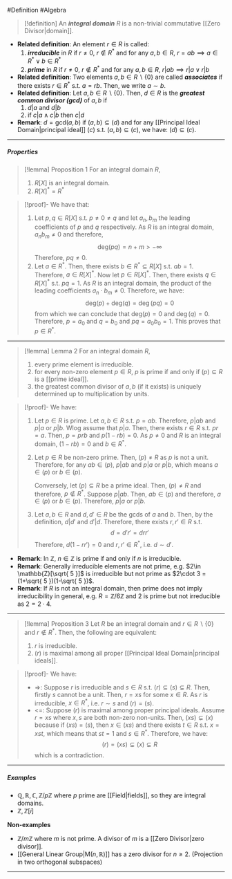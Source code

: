 #Definition #Algebra

> [!definition]
> An ***integral domain*** $R$ is a non-trivial commutative [[Zero Divisor|domain]]. 
- **Related definition**: An element $r\in R$ is called:
  1. ***irreducible*** in $R$ if $r\neq 0$, $r\notin R^{*}$ and for any $a,b\in R$, $r=ab\implies a\in R^{*} \lor b\in R^{*}$
  2. ***prime*** in $R$ if $r\neq 0$, $r\notin R^{*}$ and for any $a,b\in R$, $r|ab\implies r|a \lor r|b$
- **Related definition**: Two elements $a,b\in R \backslash\{ 0 \}$ are called ***associates*** if there exists $r\in R^{*}$ s.t. $a=rb$. Then, we write $a \sim b$.
- **Related definition**: Let $a,b\in R \backslash \{ 0 \}$. Then, $d\in R$ is the ***greatest common divisor (gcd)*** of $a,b$ if
	1. $d|a$ and $d|b$ 
	2. if $c|a\land c|b$ then $c|d$
- **Remark**: $d=\text{gcd}(a,b)$ if $(a,b)\subseteq(d)$ and for any [[Principal Ideal Domain|principal ideal]] $(c)$ s.t. $(a,b)\subseteq(c)$, we have: $(d)\subseteq(c)$.

---
##### Properties
> [!lemma] Proposition 1
> For an integral domain $R$, 
> 1. $R[X]$ is an integral domain.
> 2. $R[X]^{*}=R^{*}$

> [!proof]-
> We have that: 
> 1. Let $p,q\in R[X]$ s.t. $p\neq 0\neq q$ and let $a_{n},b_{m}$ the leading coefficients of $p$ and $q$ respectively. As $R$ is an integral domain, $a_{n}b_{m}\neq 0$ and therefore, $$\text{deg}(pq)=n+m>-\infty$$
> 	Therefore, $pq\neq 0$.
>2. Let $a\in R^{*}$. Then, there exists $b\in R^{*}\subseteq R[X]$ s.t. $ab=1$. Therefore, $a\in R[X]^{*}$. 
>   Now let $p\in R[X]^{*}$. Then, there exists $q\in R[X]^{*}$ s.t. $pq=1$. As $R$ is an integral domain, the product of the leading coefficients $a_{n}\cdot b_{m}\neq 0$. Therefore, we have: $$\text{deg}(p)+\text{deg}(q)=\deg(pq)=0$$from which we can conclude that $\text{deg}(p)=0$ and $\deg(q)=0$. Therefore, $p=a_{0}$ and $q=b_{0}$ and $pq=a_{0}b_{0}=1$. This proves that $p\in R^{*}$.
---
> [!lemma] Lemma 2
> For an integral domain $R$, 
> 1. every prime element is irreducible.
> 2. for every non-zero element $p\in R$, $p$ is prime if and only if $(p)\subseteq R$ is a [[prime ideal]].
> 3. the greatest common divisor of $a,b$ (if it exists) is uniquely determined up to multiplication by units.

> [!proof]-
> We have:
> 1. Let $p\in R$ is prime. Let $a,b\in R$ s.t. $p=ab$. Therefore, $p|ab$ and $p|a$ or $p|b$. Wlog assume that $p|a$. Then, there exists $r\in R$ s.t. $pr=a$. Then, $p=prb$ and $p(1-rb)=0$. As $p\neq 0$ and $R$ is an integral domain, $(1-rb)=0$ and $b\in R^{*}$.
> 2. Let $p\in R$ be non-zero prime. Then, $(p)\neq R$ as $p$ is not a unit. Therefore, for any $ab\in (p)$, $p|ab$ and $p|a$ or $p|b$, which means $a\in (p)$ or $b\in (p)$.
>    
>    Conversely, let $(p)\subseteq R$ be a prime ideal. Then, $(p)\neq R$ and therefore, $p\notin R^{*}$. Suppose $p|ab$. Then, $ab\in (p)$ and therefore, $a\in (p)$ or $b\in (p)$. Therefore, $p|a$ or $p|b$.
> 3.  Let $a,b\in R$ and $d,d'\in R$ be the gcds of $a$ and $b$. Then, by the definition, $d|d'$ and $d'|d$. Therefore, there exists $r,r'\in R$ s.t. $$d=d'r'=drr'$$Therefore, $d(1-rr')=0$ and $r,r'\in R^{*}$, i.e. $d\sim d'$.
- **Remark**: In $\mathbb{Z}$, $n\in \mathbb{Z}$ is prime if and only if $n$ is irreducible.
- **Remark**: Generally irreducible elements are not prime, e.g. $2\in \mathbb{Z}[\sqrt{ 5 }]$ is irreducible but not prime as $2\cdot 3 =(1+\sqrt{ 5 })(1-\sqrt{ 5 })$.
- **Remark**: If $R$ is not an integral domain, then prime does not imply irreducibility in general, e.g. $R=\mathbb{Z} /6\mathbb{Z}$ and $2$ is prime but not irreducible as $2=2\cdot{4}$.
---
> [!lemma] Proposition 3
> Let $R$ be an integral domain and $r\in R \backslash\{ 0 \}$ and $r\notin R^{*}$. Then, the following are equivalent:
> 1. $r$ is irreducible.
> 2. $(r)$ is maximal among all proper [[Principal Ideal Domain|principal ideals]].

> [!proof]-
> We have:
> - =>: Suppose $r$ is irreducible and $s\in R$ s.t. $(r)\subseteq(s)\subsetneq R$. Then, firstly $s$ cannot be a unit. Then, $r=xs$ for some $x\in R$. As $r$ is irreducible, $x\in R^{*}$, i.e. $r\sim s$ and $(r)=(s)$.
> - <=: Suppose $(r)$ is maximal among proper principal ideals. Assume $r=xs$ where $x,s$ are both non-zero non-units. Then, $(xs)\subsetneq(x)$ because if $(xs)=(s)$, then $x\in (xs)$ and there exists $t\in R$ s.t. $x=xst$, which means that $st=1$ and $s\in R^{*}$. Therefore, we have: $$(r)=(xs)\subsetneq(x)\subsetneq R$$which is a contradiction.
---
##### Examples
- $\mathbb{Q},\mathbb{R},\mathbb{C},\mathbb{Z} / p\mathbb{Z}$ where $p$ prime are [[Field|fields]], so they are integral domains.
- $\mathbb{Z},\mathbb{Z}[i]$

**Non-examples**
- $\mathbb{Z} / m\mathbb{Z}$ where $m$ is not prime. A divisor of $m$ is a [[Zero Divisor|zero divisor]].
- [[General Linear Group|$\text{M}(n,\mathbb{R})$]] has a zero divisor for $n\geq 2$. (Projection in two orthogonal subspaces)

---
